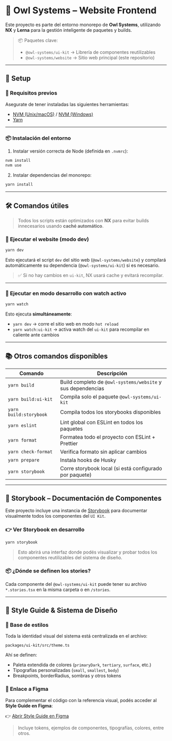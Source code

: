 # 🦉 Owl Systems – Website Frontend

Este proyecto es parte del entorno monorepo de **Owl Systems**, utilizando **NX** y **Lerna** para la gestión inteligente de paquetes y builds.

> 📦 Paquetes clave:
>
> - `@owl-systems/ui-kit` → Librería de componentes reutilizables
> - `@owl-systems/website` → Sitio web principal (este repositorio)

---

## 🚀 Setup

### 🔧 Requisitos previos

Asegurate de tener instaladas las siguientes herramientas:

- [NVM (Unix/macOS)](https://github.com/nvm-sh/nvm) / [NVM (Windows)](https://github.com/coreybutler/nvm-windows)
- [Yarn](https://classic.yarnpkg.com/lang/en/docs/install/)

---

### 📦 Instalación del entorno

1. Instalar versión correcta de Node (definida en `.nvmrc`):

```bash
nvm install
nvm use
```

2. Instalar dependencias del monorepo:

```bash
yarn install
```

---

## 🛠️ Comandos útiles

> Todos los scripts están optimizados con **NX** para evitar builds innecesarios usando **caché automático**.

### 🧪 Ejecutar el website (modo dev)

```bash
yarn dev
```

Esto ejecutará el script `dev` del sitio web (`@owl-systems/website`) y compilará automáticamente su dependencia (`@owl-systems/ui-kit`) si es necesario.

> ✅ Si no hay cambios en `ui-kit`, NX usará cache y evitará recompilar.

---

### 🧪 Ejecutar en modo desarrollo con watch activo

```bash
yarn watch
```

Esto ejecuta **simultáneamente**:

- `yarn dev` → corre el sitio web en modo `hot reload`
- `yarn watch:ui-kit` → activa watch del `ui-kit` para recompilar en caliente ante cambios

---

## 📚 Otros comandos disponibles

| Comando                | Descripción                                                 |
| ---------------------- | ----------------------------------------------------------- |
| `yarn build`           | Build completo de `@owl-systems/website` y sus dependencias |
| `yarn build:ui-kit`    | Compila solo el paquete `@owl-systems/ui-kit`               |
| `yarn build:storybook` | Compila todos los storybooks disponibles                    |
| `yarn eslint`          | Lint global con ESLint en todos los paquetes                |
| `yarn format`          | Formatea todo el proyecto con ESLint + Prettier             |
| `yarn check-format`    | Verifica formato sin aplicar cambios                        |
| `yarn prepare`         | Instala hooks de Husky                                      |
| `yarn storybook`       | Corre storybook local (si está configurado por paquete)     |

---

## 📖 Storybook – Documentación de Componentes

Este proyecto incluye una instancia de [Storybook](https://storybook.js.org/) para documentar visualmente todos los componentes del `UI Kit`.

### 👉 Ver Storybook en desarrollo

```bash
yarn storybook
```

> Esto abrirá una interfaz donde podés visualizar y probar todos los componentes reutilizables del sistema de diseño.

### 📦 ¿Dónde se definen los stories?

Cada componente del `@owl-systems/ui-kit` puede tener su archivo `*.stories.tsx` en la misma carpeta o en `/stories`.

---

## 🎨 Style Guide & Sistema de Diseño

### 🧠 Base de estilos

Toda la identidad visual del sistema está centralizada en el archivo:

```
packages/ui-kit/src/theme.ts
```

Ahí se definen:

- Paleta extendida de colores (`primaryDark`, `tertiary`, `surface`, etc.)
- Tipografías personalizadas (`small`, `smallest`, `body`)
- Breakpoints, borderRadius, sombras y otros tokens

### 🧾 Enlace a Figma

Para complementar el código con la referencia visual, podés acceder al **Style Guide en Figma**:

👉 [Abrir Style Guide en Figma](https://www.figma.com/design/8V8knFbOIeDyCxxYxNxr9N/Sellia?node-id=10-1513&m=dev)

> Incluye tokens, ejemplos de componentes, tipografías, colores, entre otros.
